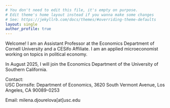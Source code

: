 ```yaml
---
# You don't need to edit this file, it's empty on purpose.
# Edit theme's home layout instead if you wanna make some changes
# See: https://jekyllrb.com/docs/themes/#overriding-theme-defaults
layout: single
author_profile: true
---
```



Welcome! I am an Assistant Professor at the Economics Department of Cornell University and a CESifo Affiliate. 
I am an applied microeconomist working on topics in political economy. 

In August 2025, I will join the Economics Department of the University of Southern California.

Contact:  
USC Dornsife: Department of Economics,
3620 South Vermont Avenue, 
Los Angeles, CA 90089-0253

Email:  milena.djourelova\[at]usc.edu


